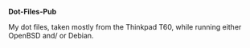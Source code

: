 **Dot-Files-Pub**

My dot files, taken mostly from the Thinkpad T60, while running either OpenBSD and/ or Debian.

